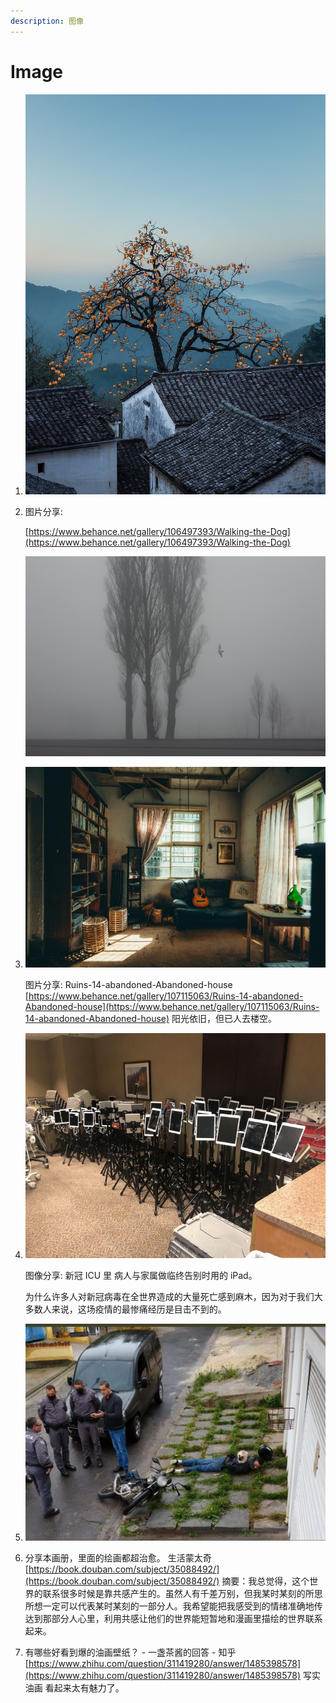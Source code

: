 ```yaml
---
description: 图像
---
```


# Image

1. ![&#x56FE;&#x50CF;](../.gitbook/assets/EnglzPaVkAAkV6b%20%281%29.jpeg)
2. 图片分享:

   [https://www.behance.net/gallery/106497393/Walking-the-Dog](https://www.behance.net/gallery/106497393/Walking-the-Dog)

   ![244b68106497393.5f912a2757629](../.gitbook/assets/244b68106497393.5f912a2757629%20%281%29.jpg)

3. ![img](../.gitbook/assets/456ad1107115063.5f9feec7272ce%20%281%29.jpg)

   图片分享: Ruins-14-abandoned-Abandoned-house [https://www.behance.net/gallery/107115063/Ruins-14-abandoned-Abandoned-house](https://www.behance.net/gallery/107115063/Ruins-14-abandoned-Abandoned-house) 阳光依旧，但已人去楼空。

4. ![image-20201204153710651](../.gitbook/assets/image-20201204153710651-1607137484407%20%281%29%20%281%29.png)

   图像分享: 新冠 ICU 里 病人与家属做临终告别时用的 iPad。

   为什么许多人对新冠病毒在全世界造成的大量死亡感到麻木，因为对于我们大多数人来说，这场疫情的最惨痛经历是目击不到的。

5. ![image-20201206153751981](../.gitbook/assets/image-20201206153751981.png)
6. 分享本画册，里面的绘画都超治愈。  生活蒙太奇  [https://book.douban.com/subject/35088492/](https://book.douban.com/subject/35088492/)  摘要：我总觉得，这个世界的联系很多时候是靠共感产生的。虽然人有千差万别，但我某时某刻的所思所想一定可以代表某时某刻的一部分人。我希望能把我感受到的情绪准确地传达到那部分人心里，利用共感让他们的世界能短暂地和漫画里描绘的世界联系起来。
7. 有哪些好看到爆的油画壁纸？ - 一盏茶酱的回答 - 知乎  [https://www.zhihu.com/question/311419280/answer/1485398578](https://www.zhihu.com/question/311419280/answer/1485398578)  写实油画 看起来太有魅力了。

